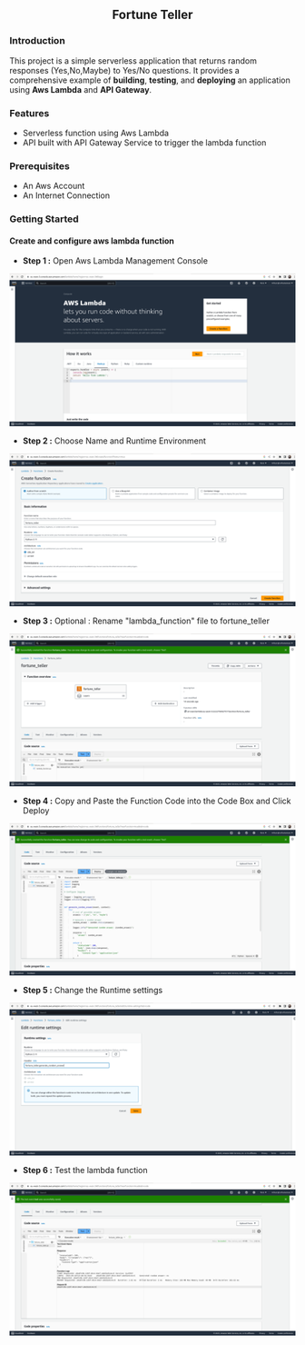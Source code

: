 <div align="center">

## Fortune Teller

</div>

### Introduction
This project is a simple serverless application that returns random responses (Yes,No,Maybe) to Yes/No questions.
It provides a comprehensive example of **building**, **testing**, and **deploying** an application using **Aws Lambda** and **API Gateway**.

### Features

* Serverless function using Aws Lambda
* API built with API Gateway Service to trigger the lambda function

### Prerequisites

- An Aws Account
- An Internet Connection

### Getting Started

#### Create and configure aws lambda function

- **Step 1 :**  Open Aws Lambda Management Console

![](./screenshots/lambda/lambda_step1.png)


- **Step 2 :**  Choose Name and Runtime Environment 

![](./screenshots/lambda/lambda_step2.png)


- **Step 3 :**  Optional : Rename "lambda_function" file to fortune_teller 

![](./screenshots/lambda/lambda_step3.png)

- **Step 4 :**  Copy and Paste the Function Code into the Code Box and Click Deploy

![](./screenshots/lambda/lambda_step4.png)

- **Step 5 :**  Change the Runtime settings

![](./screenshots/lambda/lambda_step5.png)

- **Step 6 :**  Test the lambda function

![](./screenshots/lambda/lambda_step6.png)
